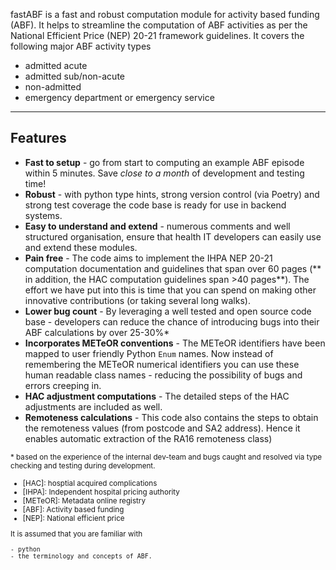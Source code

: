 fastABF is a fast and robust computation module for activity based funding (ABF). It helps to 
streamline the computation of ABF activities as per the National Efficient Price (NEP) 20-21 framework guidelines.  It covers the following major ABF activity types

- admitted acute
- admitted sub/non-acute
- non-admitted
- emergency department or emergency service

---
## Features

- **Fast to setup** - go from start to computing an example ABF episode within 5 minutes. Save *close to a month* of development and testing time!
- **Robust** - with python type hints, strong version control (via Poetry) and strong test coverage the code base is ready for use in backend systems.
- **Easy to understand and extend** - numerous comments and well structured organisation, ensure that health IT developers can easily use and extend these modules. 
- **Pain free** - The code aims to implement the IHPA NEP 20-21 computation documentation and guidelines that span over 60 pages (** in addition, the HAC computation guidelines span >40 pages**). The effort we have put into this is time that you can spend on making other innovative contributions (or taking several long walks).
- **Lower bug count** - By leveraging a well tested and open source code base - developers can reduce the chance of introducing bugs into their ABF calculations by over 25-30%* 
- **Incorporates METeOR conventions** - The METeOR identifiers have been mapped to user friendly Python `Enum` names. Now instead of remembering the METeOR numerical identifiers you can use these human readable class names  - reducing the possibility of bugs and errors creeping in. 
- **HAC adjustment computations** - The detailed steps of the HAC adjustments are included as well. 
- **Remoteness calculations** - This code also contains the steps to obtain the remoteness values (from postcode and SA2 address). Hence it enables automatic extraction of the RA16 remoteness class)

<small>* based on the experience of the internal dev-team and bugs caught and resolved via type checking and testing during development.
- [HAC]: hosptial acquired complications
- [IHPA]: Independent hospital pricing authority
- [METeOR]:  Metadata online registry 
- [ABF]: Activity based funding
- [NEP]: National efficient price

It is assumed that you are familiar with 

    - python 
    - the terminology and concepts of ABF.